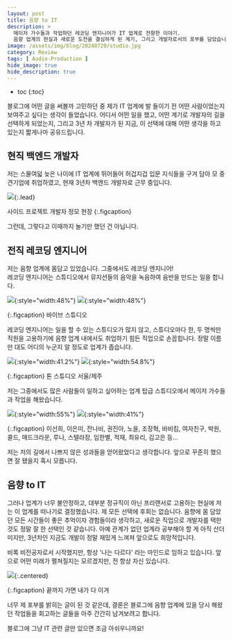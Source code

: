 ```yaml
---
layout: post
title: 음향 to IT
description: >
  메이저 가수들과 작업하던 레코딩 엔지니어가 IT 업계로 전향한 이야기.
  음향 업계의 현실과 새로운 도전을 결심하게 된 계기, 그리고 개발자로서의 포부를 담았습니다.
image: /assets/img/blog/20240720/studio.jpg
category: Review
tags: [ Audio-Production ]
hide_image: true
hide_description: true
---
```


* toc
{:toc}

블로그에 어떤 글을 써볼까 고민하던 중 제가 IT 업계에 발 들이기 전 어떤 사람이었는지 보여주고 싶다는 생각이 들었습니다. 
어디서 어떤 일을 했고, 어떤 계기로 개발자의 길을 선택하게 되었는지, 그리고 3년 차 개발자가 된 지금, 이 선택에 대해 어떤 생각을 하고 있는지 짧게나마 공유드립니다.

## 현직 백엔드 개발자

저는 스물여덟 늦은 나이에 IT 업계에 뛰어들어 허겁지겁 입문 지식들을 구겨 담아 모 중견기업에 취업하였고, 현재 3년차 백엔드 개발자로 근무 중입니다.

![](/assets/img/blog/20240720/side-project.jpg){:.lead}

사이드 프로젝트 개발자 정모 현장
{:.figcaption}

그런데, 그렇다고 이때까지 놀기만 했던 건 아닙니다.

## 전직 레코딩 엔지니어

저는 음향 업계에 몸담고 있었습니다. 그중에서도 레코딩 엔지니어!  
레코딩 엔지니어는 스튜디오에서 뮤지션들의 음악을 녹음하여 음반을 만드는 일을 합니다.

![](/assets/img/blog/20240720/vibe1.jpg){:style="width:48%"}
![](/assets/img/blog/20240720/vibe2.jpg){:style="width:48%"}

{:.figcaption}
바이브 스튜디오

레코딩 엔지니어는 일을 할 수 있는 스튜디오가 많지 않고, 스튜디오마다 한, 두 명씩만 직원을 고용하기에 음향 업계 내에서도 취업하기 힘든 직업으로 손꼽힙니다.
정말 이름만 대도 어디의 누군지 알 정도로 업계가 좁습니다.

![](/assets/img/blog/20240720/tone4.jpeg){:style="width:41.2%"}
![](/assets/img/blog/20240720/tone1.jpg){:style="width:54.8%"}

{:.figcaption}
톤 스튜디오 서울/제주

저는 그중에서도 많은 사람들이 일하고 싶어하는 업계 탑급 스튜디오에서 메이저 가수들과 작업을 해왔습니다.

![](/assets/img/blog/20240720/record1.jpg){:style="width:55%"}
![](/assets/img/blog/20240720/record2.jpg){:style="width:41%"}

{:.figcaption}
이선희, 이은미, 잔나비, 권진아, 노을, 조장혁, 바비킴, 여자친구, 박원, 콜드, 매드크라운, 루나, 스텔라장, 임한별, 적재, 최유리, 김고은 등...

저는 저의 길에서 나쁘지 않은 성과들을 얻어왔었다고 생각합니다. 앞으로 꾸준히 했으면 잘 됐을지 혹시 모릅니다.

## 음향 to IT

그러나 업계가 너무 불안정하고, 대부분 정규직이 아닌 프리랜서로 고용하는 현실에 저는 이 업계를 떠나기로 결정했습니다. 제 모든 선택에 후회는 없습니다. 
음향에 몸 담았던 모든 시간들이 좋은 추억이자 경험들이라 생각하고, 새로운 직업으로 개발자를 택한 것도 정말 잘 한 선택인 것 같습니다. 
아예 관계가 없던 업계라 공부해야 할 게 아직 산더미지만, 3년차인 지금도 개발이 정말 재밌게 느껴져 앞으로도 희망적입니다.

비록 비전공자로서 시작했지만, 항상 '나는 다르다' 라는 마인드로 임하고 있습니다.
앞으로 어떤 미래가 펼쳐질지는 모르겠지만, 전 항상 자신 있습니다.

![](/assets/img/blog/20240720/win.jpg){:.centered}

{:.figcaption}
끝까지 가면 내가 다 이겨

너무 제 포부를 밝히는 글이 된 것 같은데, 결론은 블로그에 음향 업계에 있을 당시 해왔던 작업들을 회고하는 글들을 아주 간간히 남겨보려고 합니다.  

블로그에 그냥 IT 관련 글만 있으면 조금 아쉬우니까요!